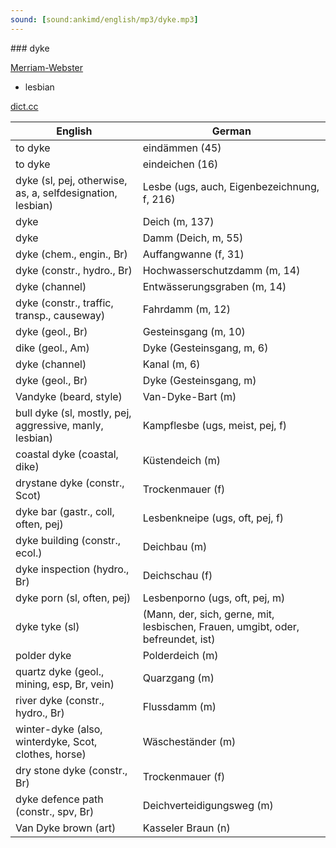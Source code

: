 ```yaml
---
sound: [sound:ankimd/english/mp3/dyke.mp3]
---
```


\### dyke

[Merriam-Webster](https://www.merriam-webster.com/dictionary/dyke)

- lesbian

[dict.cc](https://www.dict.cc/dyke)

| English        | German       |
| -------------- | ------------ |
| to dyke | eindämmen (45) |
| to dyke | eindeichen (16) |
| dyke (sl, pej, otherwise, as, a, selfdesignation, lesbian) | Lesbe (ugs, auch, Eigenbezeichnung, f, 216) |
| dyke | Deich (m, 137) |
| dyke | Damm (Deich, m, 55) |
| dyke (chem., engin., Br) | Auffangwanne (f, 31) |
| dyke (constr., hydro., Br) | Hochwasserschutzdamm (m, 14) |
| dyke (channel) | Entwässerungsgraben (m, 14) |
| dyke (constr., traffic, transp., causeway) | Fahrdamm (m, 12) |
| dyke (geol., Br) | Gesteinsgang (m, 10) |
| dike (geol., Am) | Dyke (Gesteinsgang, m, 6) |
| dyke (channel) | Kanal (m, 6) |
| dyke (geol., Br) | Dyke (Gesteinsgang, m) |
| Vandyke (beard, style) | Van-Dyke-Bart (m) |
| bull dyke (sl, mostly, pej, aggressive, manly, lesbian) | Kampflesbe (ugs, meist, pej, f) |
| coastal dyke (coastal, dike) | Küstendeich (m) |
| drystane dyke (constr., Scot) | Trockenmauer (f) |
| dyke bar (gastr., coll, often, pej) | Lesbenkneipe (ugs, oft, pej, f) |
| dyke building (constr., ecol.) | Deichbau (m) |
| dyke inspection (hydro., Br) | Deichschau (f) |
| dyke porn (sl, often, pej) | Lesbenporno (ugs, oft, pej, m) |
| dyke tyke (sl) |  (Mann, der, sich, gerne, mit, lesbischen, Frauen, umgibt, oder, befreundet, ist) |
| polder dyke | Polderdeich (m) |
| quartz dyke (geol., mining, esp, Br, vein) | Quarzgang (m) |
| river dyke (constr., hydro., Br) | Flussdamm (m) |
| winter-dyke (also, winterdyke, Scot, clothes, horse) | Wäscheständer (m) |
| dry stone dyke (constr., Br) | Trockenmauer (f) |
| dyke defence path (constr., spv, Br) | Deichverteidigungsweg (m) |
| Van Dyke brown (art) | Kasseler Braun (n) |
